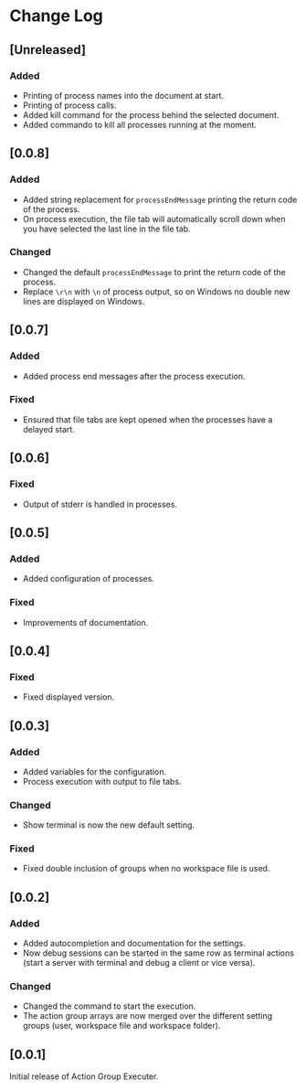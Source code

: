 # Change Log

## [Unreleased]

### Added

* Printing of process names into the document at start.
* Printing of process calls.
* Added kill command for the process behind the selected document.
* Added commando to kill all processes running at the moment.

## [0.0.8]

### Added

* Added string replacement for `processEndMessage` printing the return code of the process.
* On process execution, the file tab will automatically scroll down when you have selected the last line in the file tab.

### Changed

* Changed the default `processEndMessage` to print the return code of the process.
* Replace `\r\n` with `\n` of process output, so on Windows no double new lines are displayed on Windows.

## [0.0.7]

### Added

* Added process end messages after the process execution.

### Fixed

* Ensured that file tabs are kept opened when the processes have a delayed start.

## [0.0.6]

### Fixed

* Output of stderr is handled in processes.

## [0.0.5]

### Added

* Added configuration of processes.

### Fixed

* Improvements of documentation.

## [0.0.4]

### Fixed

* Fixed displayed version.

## [0.0.3]

### Added

* Added variables for the configuration.
* Process execution with output to file tabs.

### Changed

* Show terminal is now the new default setting.

### Fixed

* Fixed double inclusion of groups when no workspace file is used.

## [0.0.2]

### Added

* Added autocompletion and documentation for the settings.
* Now debug sessions can be started in the same row as terminal actions (start a server with terminal and debug a client or vice versa).

### Changed

* Changed the command to start the execution.
* The action group arrays are now merged over the different setting groups (user, workspace file and workspace folder).

## [0.0.1]

Initial release of Action Group Executer.
